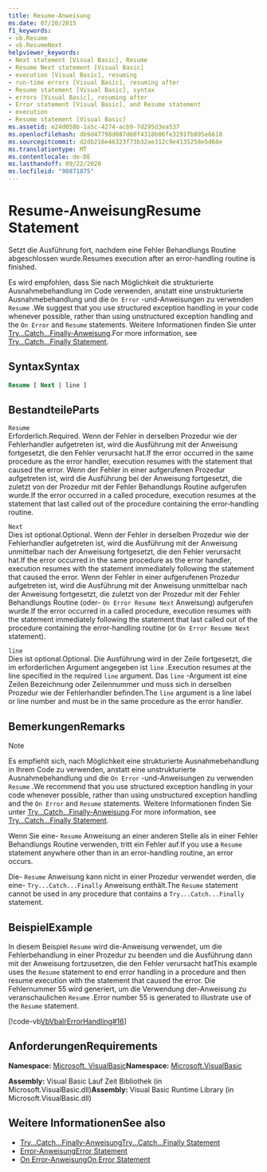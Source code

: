 ```yaml
---
title: Resume-Anweisung
ms.date: 07/20/2015
f1_keywords:
- vb.Resume
- vb.ResumeNext
helpviewer_keywords:
- Next statement [Visual Basic], Resume
- Resume Next statement [Visual Basic]
- execution [Visual Basic], resuming
- run-time errors [Visual Basic], resuming after
- Resume statement [Visual Basic], syntax
- errors [Visual Basic], resuming after
- Error statement [Visual Basic], and Resume statement
- execution
- Resume statement [Visual Basic]
ms.assetid: e24d058b-1a5c-4274-acb9-7d295d3ea537
ms.openlocfilehash: db9d47798d087d60f4318b06fe3291fb895e6618
ms.sourcegitcommit: d2db216e46323f73b32ae312c9e4135258e5d68e
ms.translationtype: MT
ms.contentlocale: de-DE
ms.lasthandoff: 09/22/2020
ms.locfileid: "90871875"
---
```

# <a name="resume-statement"></a><span data-ttu-id="5bd89-102">Resume-Anweisung</span><span class="sxs-lookup"><span data-stu-id="5bd89-102">Resume Statement</span></span>

<span data-ttu-id="5bd89-103">Setzt die Ausführung fort, nachdem eine Fehler Behandlungs Routine abgeschlossen wurde.</span><span class="sxs-lookup"><span data-stu-id="5bd89-103">Resumes execution after an error-handling routine is finished.</span></span>  
  
 <span data-ttu-id="5bd89-104">Es wird empfohlen, dass Sie nach Möglichkeit die strukturierte Ausnahmebehandlung im Code verwenden, anstatt eine unstrukturierte Ausnahmebehandlung und die `On Error` -und-Anweisungen zu verwenden `Resume` .</span><span class="sxs-lookup"><span data-stu-id="5bd89-104">We suggest that you use structured exception handling in your code whenever possible, rather than using unstructured exception handling and the `On Error` and `Resume` statements.</span></span> <span data-ttu-id="5bd89-105">Weitere Informationen finden Sie unter [Try...Catch...Finally-Anweisung](try-catch-finally-statement.md).</span><span class="sxs-lookup"><span data-stu-id="5bd89-105">For more information, see [Try...Catch...Finally Statement](try-catch-finally-statement.md).</span></span>  
  
## <a name="syntax"></a><span data-ttu-id="5bd89-106">Syntax</span><span class="sxs-lookup"><span data-stu-id="5bd89-106">Syntax</span></span>  
  
```vb  
Resume [ Next | line ]  
```  
  
## <a name="parts"></a><span data-ttu-id="5bd89-107">Bestandteile</span><span class="sxs-lookup"><span data-stu-id="5bd89-107">Parts</span></span>  

 `Resume`  
 <span data-ttu-id="5bd89-108">Erforderlich.</span><span class="sxs-lookup"><span data-stu-id="5bd89-108">Required.</span></span> <span data-ttu-id="5bd89-109">Wenn der Fehler in derselben Prozedur wie der Fehlerhandler aufgetreten ist, wird die Ausführung mit der Anweisung fortgesetzt, die den Fehler verursacht hat.</span><span class="sxs-lookup"><span data-stu-id="5bd89-109">If the error occurred in the same procedure as the error handler, execution resumes with the statement that caused the error.</span></span> <span data-ttu-id="5bd89-110">Wenn der Fehler in einer aufgerufenen Prozedur aufgetreten ist, wird die Ausführung bei der Anweisung fortgesetzt, die zuletzt von der Prozedur mit der Fehler Behandlungs Routine aufgerufen wurde.</span><span class="sxs-lookup"><span data-stu-id="5bd89-110">If the error occurred in a called procedure, execution resumes at the statement that last called out of the procedure containing the error-handling routine.</span></span>  
  
 `Next`  
 <span data-ttu-id="5bd89-111">Dies ist optional.</span><span class="sxs-lookup"><span data-stu-id="5bd89-111">Optional.</span></span> <span data-ttu-id="5bd89-112">Wenn der Fehler in derselben Prozedur wie der Fehlerhandler aufgetreten ist, wird die Ausführung mit der Anweisung unmittelbar nach der Anweisung fortgesetzt, die den Fehler verursacht hat.</span><span class="sxs-lookup"><span data-stu-id="5bd89-112">If the error occurred in the same procedure as the error handler, execution resumes with the statement immediately following the statement that caused the error.</span></span> <span data-ttu-id="5bd89-113">Wenn der Fehler in einer aufgerufenen Prozedur aufgetreten ist, wird die Ausführung mit der Anweisung unmittelbar nach der Anweisung fortgesetzt, die zuletzt von der Prozedur mit der Fehler Behandlungs Routine (oder- `On Error Resume Next` Anweisung) aufgerufen wurde.</span><span class="sxs-lookup"><span data-stu-id="5bd89-113">If the error occurred in a called procedure, execution resumes with the statement immediately following the statement that last called out of the procedure containing the error-handling routine (or `On Error Resume Next` statement).</span></span>  
  
 `line`  
 <span data-ttu-id="5bd89-114">Dies ist optional.</span><span class="sxs-lookup"><span data-stu-id="5bd89-114">Optional.</span></span> <span data-ttu-id="5bd89-115">Die Ausführung wird in der Zeile fortgesetzt, die im erforderlichen Argument angegeben ist `line` .</span><span class="sxs-lookup"><span data-stu-id="5bd89-115">Execution resumes at the line specified in the required `line` argument.</span></span> <span data-ttu-id="5bd89-116">Das `line` -Argument ist eine Zeilen Bezeichnung oder Zeilennummer und muss sich in derselben Prozedur wie der Fehlerhandler befinden.</span><span class="sxs-lookup"><span data-stu-id="5bd89-116">The `line` argument is a line label or line number and must be in the same procedure as the error handler.</span></span>  
  
## <a name="remarks"></a><span data-ttu-id="5bd89-117">Bemerkungen</span><span class="sxs-lookup"><span data-stu-id="5bd89-117">Remarks</span></span>  
  
> [!NOTE]
> <span data-ttu-id="5bd89-118">Es empfiehlt sich, nach Möglichkeit eine strukturierte Ausnahmebehandlung in Ihrem Code zu verwenden, anstatt eine unstrukturierte Ausnahmebehandlung und die `On Error` -und-Anweisungen zu verwenden `Resume` .</span><span class="sxs-lookup"><span data-stu-id="5bd89-118">We recommend that you use structured exception handling in your code whenever possible, rather than using unstructured exception handling and the `On Error` and `Resume` statements.</span></span> <span data-ttu-id="5bd89-119">Weitere Informationen finden Sie unter [Try...Catch...Finally-Anweisung](try-catch-finally-statement.md).</span><span class="sxs-lookup"><span data-stu-id="5bd89-119">For more information, see [Try...Catch...Finally Statement](try-catch-finally-statement.md).</span></span>  
  
 <span data-ttu-id="5bd89-120">Wenn Sie eine- `Resume` Anweisung an einer anderen Stelle als in einer Fehler Behandlungs Routine verwenden, tritt ein Fehler auf.</span><span class="sxs-lookup"><span data-stu-id="5bd89-120">If you use a `Resume` statement anywhere other than in an error-handling routine, an error occurs.</span></span>  
  
 <span data-ttu-id="5bd89-121">Die- `Resume` Anweisung kann nicht in einer Prozedur verwendet werden, die eine- `Try...Catch...Finally` Anweisung enthält.</span><span class="sxs-lookup"><span data-stu-id="5bd89-121">The `Resume` statement cannot be used in any procedure that contains a `Try...Catch...Finally` statement.</span></span>  
  
## <a name="example"></a><span data-ttu-id="5bd89-122">Beispiel</span><span class="sxs-lookup"><span data-stu-id="5bd89-122">Example</span></span>  

 <span data-ttu-id="5bd89-123">In diesem Beispiel `Resume` wird die-Anweisung verwendet, um die Fehlerbehandlung in einer Prozedur zu beenden und die Ausführung dann mit der Anweisung fortzusetzen, die den Fehler verursacht hat</span><span class="sxs-lookup"><span data-stu-id="5bd89-123">This example uses the `Resume` statement to end error handling in a procedure and then resume execution with the statement that caused the error.</span></span> <span data-ttu-id="5bd89-124">Die Fehlernummer 55 wird generiert, um die Verwendung der-Anweisung zu veranschaulichen `Resume` .</span><span class="sxs-lookup"><span data-stu-id="5bd89-124">Error number 55 is generated to illustrate use of the `Resume` statement.</span></span>  
  
 [!code-vb[VbVbalrErrorHandling#16](~/samples/snippets/visualbasic/VS_Snippets_VBCSharp/VbVbalrErrorHandling/VB/Class1.vb#16)]  
  
## <a name="requirements"></a><span data-ttu-id="5bd89-125">Anforderungen</span><span class="sxs-lookup"><span data-stu-id="5bd89-125">Requirements</span></span>  

 <span data-ttu-id="5bd89-126">**Namespace:** [Microsoft. VisualBasic](../runtime-library-members.md)</span><span class="sxs-lookup"><span data-stu-id="5bd89-126">**Namespace:** [Microsoft.VisualBasic](../runtime-library-members.md)</span></span>  
  
 <span data-ttu-id="5bd89-127">**Assembly:** Visual Basic Lauf Zeit Bibliothek (in Microsoft.VisualBasic.dll)</span><span class="sxs-lookup"><span data-stu-id="5bd89-127">**Assembly:** Visual Basic Runtime Library (in Microsoft.VisualBasic.dll)</span></span>  
  
## <a name="see-also"></a><span data-ttu-id="5bd89-128">Weitere Informationen</span><span class="sxs-lookup"><span data-stu-id="5bd89-128">See also</span></span>

- [<span data-ttu-id="5bd89-129">Try...Catch...Finally-Anweisung</span><span class="sxs-lookup"><span data-stu-id="5bd89-129">Try...Catch...Finally Statement</span></span>](try-catch-finally-statement.md)
- [<span data-ttu-id="5bd89-130">Error-Anweisung</span><span class="sxs-lookup"><span data-stu-id="5bd89-130">Error Statement</span></span>](error-statement.md)
- [<span data-ttu-id="5bd89-131">On Error-Anweisung</span><span class="sxs-lookup"><span data-stu-id="5bd89-131">On Error Statement</span></span>](on-error-statement.md)
